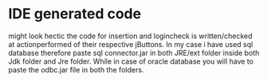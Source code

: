 # IDE generated code
 might look hectic
 the code for insertion and logincheck is written/checked at actionperformed of their respective jButtons.
 In my case i have used sql database therefore paste sql connector.jar in both JRE/ext folder inside both Jdk folder and Jre folder.
 While in case of oracle database you will have to paste the odbc.jar file in both the folders.
